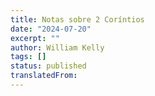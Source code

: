 ```yaml
---
title: Notas sobre 2 Coríntios
date: "2024-07-20"
excerpt: ""
author: William Kelly
tags: []
status: published
translatedFrom: 
---
```

